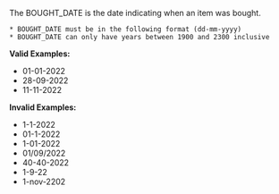 <!-- markdownlint-disable-file first-line-h1 -->
The BOUGHT_DATE is the date indicating when an item was bought.

```info
* BOUGHT_DATE must be in the following format (dd-mm-yyyy)
* BOUGHT_DATE can only have years between 1900 and 2300 inclusive
```

**Valid Examples:**

* 01-01-2022
* 28-09-2022
* 11-11-2022

**Invalid Examples:**

* 1-1-2022
* 01-1-2022
* 1-01-2022
* 01/09/2022
* 40-40-2022
* 1-9-22
* 1-nov-2202
